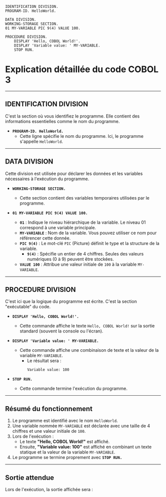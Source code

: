 <!-- Le Code -->

```cobol
IDENTIFICATION DIVISION.
PROGRAM-ID. HelloWorld.

DATA DIVISION.
WORKING-STORAGE SECTION.
01 MY-VARIABLE PIC 9(4) VALUE 100.

PROCEDURE DIVISION.
    DISPLAY 'Hello, COBOL World!'.
    DISPLAY 'Variable value: ' MY-VARIABLE.
    STOP RUN.
```

<!-- L'expliquation -->

# Explication détaillée du code COBOL 3

---

## **IDENTIFICATION DIVISION**

C'est la section où vous identifiez le programme. Elle contient des informations essentielles comme le nom du programme.

- **`PROGRAM-ID. HelloWorld.`**
  - Cette ligne spécifie le nom du programme. Ici, le programme s'appelle `HelloWorld`.

---

## **DATA DIVISION**

Cette division est utilisée pour déclarer les données et les variables nécessaires à l'exécution du programme.

- **`WORKING-STORAGE SECTION.`**

  - Cette section contient des variables temporaires utilisées par le programme.

- **`01 MY-VARIABLE PIC 9(4) VALUE 100.`**
  - **`01`** : Indique le niveau hiérarchique de la variable. Le niveau 01 correspond à une variable principale.
  - **`MY-VARIABLE`** : Nom de la variable. Vous pouvez utiliser ce nom pour référencer cette donnée.
  - **`PIC 9(4)`** : Le mot-clé `PIC` (Picture) définit le type et la structure de la variable.
    - **`9(4)`** : Spécifie un entier de 4 chiffres. Seules des valeurs numériques (0 à 9) peuvent être stockées.
  - **`VALUE 100`** : Attribue une valeur initiale de `100` à la variable `MY-VARIABLE`.

---

## **PROCEDURE DIVISION**

C'est ici que la logique du programme est écrite. C'est la section "exécutable" du code.

- **`DISPLAY 'Hello, COBOL World!'.`**

  - Cette commande affiche le texte `Hello, COBOL World!` sur la sortie standard (souvent la console ou l'écran).

- **`DISPLAY 'Variable value: ' MY-VARIABLE.`**

  - Cette commande affiche une combinaison de texte et la valeur de la variable `MY-VARIABLE`.
    - Le résultat sera :
      ```
      Variable value: 100
      ```

- **`STOP RUN.`**
  - Cette commande termine l'exécution du programme.

---

## **Résumé du fonctionnement**

1. Le programme est identifié avec le nom `HelloWorld`.
2. Une variable nommée `MY-VARIABLE` est déclarée avec une taille de 4 chiffres et une valeur initiale de `100`.
3. Lors de l'exécution :
   - Le texte **"Hello, COBOL World!"** est affiché.
   - Ensuite, **"Variable value: 100"** est affiché en combinant un texte statique et la valeur de la variable `MY-VARIABLE`.
4. Le programme se termine proprement avec **`STOP RUN.`**

---

## **Sortie attendue**

Lors de l'exécution, la sortie affichée sera :
